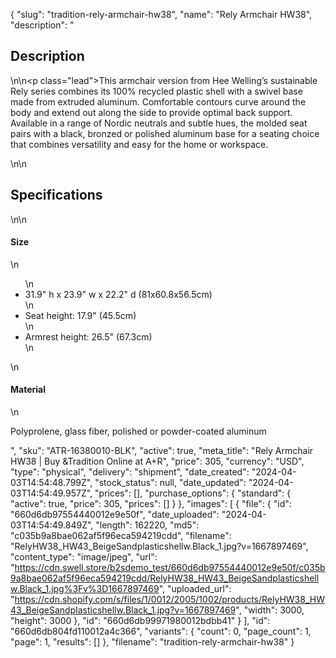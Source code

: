 {
  "slug": "tradition-rely-armchair-hw38",
  "name": "Rely Armchair HW38",
  "description": "<h2>Description</h2>\n<!-- split -->\n<p class=\"lead\">This armchair version from Hee Welling’s sustainable Rely series combines its 100% recycled plastic shell with a swivel base made from extruded aluminum. Comfortable contours curve around the body and extend out along the side to provide optimal back support. Available in a range of Nordic neutrals and subtle hues, the molded seat pairs with a black, bronzed or polished aluminum base for a seating choice that combines versatility and easy for the home or workspace. </p>\n<!-- split -->\n<h2>Specifications</h2>\n<!-- split -->\n<h4>Size</h4>\n<ul>\n<li>31.9\" h x 23.9\" w x 22.2\" d (81x60.8x56.5cm)</li>\n<li>Seat height: 17.9\" (45.5cm)</li>\n<li>Armrest height: 26.5\" (67.3cm)</li>\n</ul>\n<h4>Material</h4>\n<p>Polyprolene, glass fiber, polished or powder-coated aluminum</p>",
  "sku": "ATR-16380010-BLK",
  "active": true,
  "meta_title": "Rely Armchair HW38 | Buy &Tradition Online at A+R",
  "price": 305,
  "currency": "USD",
  "type": "physical",
  "delivery": "shipment",
  "date_created": "2024-04-03T14:54:48.799Z",
  "stock_status": null,
  "date_updated": "2024-04-03T14:54:49.957Z",
  "prices": [],
  "purchase_options": {
    "standard": {
      "active": true,
      "price": 305,
      "prices": []
    }
  },
  "images": [
    {
      "file": {
        "id": "660d6db97554440012e9e50f",
        "date_uploaded": "2024-04-03T14:54:49.849Z",
        "length": 162220,
        "md5": "c035b9a8bae062af5f96eca594219cdd",
        "filename": "RelyHW38_HW43_BeigeSandplasticshellw.Black_1.jpg?v=1667897469",
        "content_type": "image/jpeg",
        "url": "https://cdn.swell.store/b2sdemo_test/660d6db97554440012e9e50f/c035b9a8bae062af5f96eca594219cdd/RelyHW38_HW43_BeigeSandplasticshellw.Black_1.jpg%3Fv%3D1667897469",
        "uploaded_url": "https://cdn.shopify.com/s/files/1/0012/2005/1002/products/RelyHW38_HW43_BeigeSandplasticshellw.Black_1.jpg?v=1667897469",
        "width": 3000,
        "height": 3000
      },
      "id": "660d6db99971980012bdbb41"
    }
  ],
  "id": "660d6db804fd110012a4c366",
  "variants": {
    "count": 0,
    "page_count": 1,
    "page": 1,
    "results": []
  },
  "filename": "tradition-rely-armchair-hw38"
}